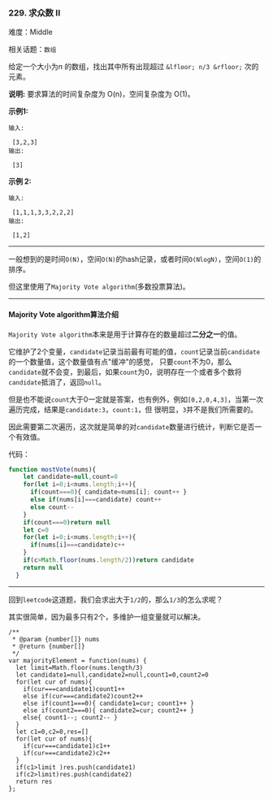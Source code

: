 ### 229. 求众数 II

难度：Middle

相关话题：`数组`

给定一个大小为*n* 的数组，找出其中所有出现超过 `&lfloor; n/3 &rfloor;` 次的元素。



**说明:** 要求算法的时间复杂度为 O(n)，空间复杂度为 O(1)。



**示例1:** 



```
输入:

 [3,2,3]
输出:

 [3]
```


**示例 2:** 



```
输入:

 [1,1,1,3,3,2,2,2]
输出:

 [1,2]
```



-----

一般想到的是时间`O(N)`，空间`O(N)`的hash记录，或者时间`O(NlogN)`，空间`O(1)`的排序。

但这里使用了`Majority Vote algorithm`(多数投票算法)。

-----

#### Majority Vote algorithm算法介绍

`Majority Vote algorithm`本来是用于计算存在的数量超过**二分之一**的值。

它维护了2个变量，`candidate`记录当前最有可能的值，`count`记录当前`candidate`的一个数量值，这个数量值有点"缓冲"的感觉，
只要`count`不为0，那么`candidate`就不会变，到最后，如果`count`为0，说明存在一个或者多个数将`candidate`抵消了，返回`null`。

但是也不能说`count`大于0一定就是答案，也有例外，例如`[0,2,0,4,3]`，当第一次遍历完成，结果是`candidate:3`，`count:1`，但
很明显，`3`并不是我们所需要的。

因此需要第二次遍历，这次就是简单的对`candidate`数量进行统计，判断它是否一个有效值。

代码：
```js
function mostVote(nums){
    let candidate=null,count=0
    for(let i=0;i<nums.length;i++){
      if(count===0){ candidate=nums[i]; count++ }
      else if(nums[i]===candidate) count++
      else count--
    }
    if(count===0)return null
    let c=0
    for(let i=0;i<nums.length;i++){
      if(nums[i]===candidate)c++
    }
    if(c>Math.floor(nums.length/2))return candidate
    return null
  }
```

----

回到`leetcode`这道题，我们会求出大于`1/2`的，那么`1/3`的怎么求呢？

其实很简单，因为最多只有2个，多维护一组变量就可以解决。
```
/**
 * @param {number[]} nums
 * @return {number[]}
 */
var majorityElement = function(nums) {
  let limit=Math.floor(nums.length/3)
  let candidate1=null,candidate2=null,count1=0,count2=0
  for(let cur of nums){
    if(cur===candidate1)count1++
    else if(cur===candidate2)count2++
    else if(count1===0){ candidate1=cur; count1++ }
    else if(count2===0){ candidate2=cur; count2++ }
    else{ count1--; count2-- }
  }
  let c1=0,c2=0,res=[]
  for(let cur of nums){
    if(cur===candidate1)c1++
    if(cur===candidate2)c2++
  }
  if(c1>limit )res.push(candidate1)
  if(c2>limit)res.push(candidate2)
  return res
};
```

